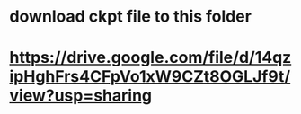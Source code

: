 # download ckpt file to this folder

# https://drive.google.com/file/d/14qzipHghFrs4CFpVo1xW9CZt8OGLJf9t/view?usp=sharing
